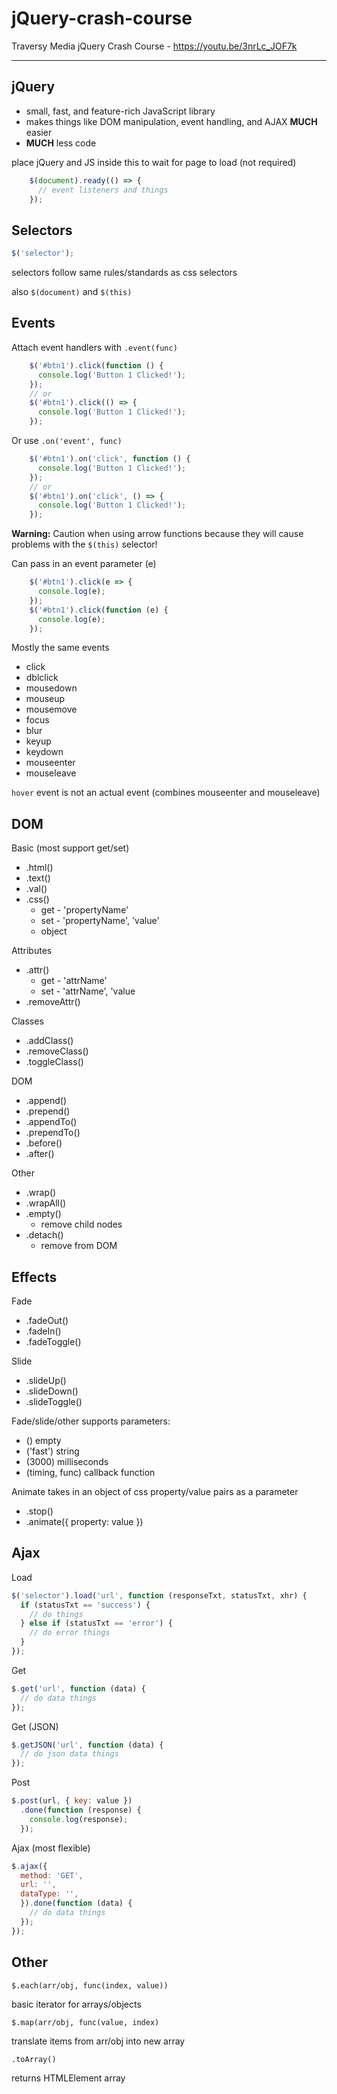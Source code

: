 # jQuery-crash-course

Traversy Media jQuery Crash Course - https://youtu.be/3nrLc_JOF7k

***

## jQuery

- small, fast, and feature-rich JavaScript library
- makes things like DOM manipulation, event handling, and AJAX **MUCH** easier
- **MUCH** less code

place jQuery and JS inside this to wait for page to load (not required)

```JavaScript
    $(document).ready(() => {
      // event listeners and things
    });
```

## Selectors

```JavaScript
$('selector');
```

selectors follow same rules/standards as css selectors

also `$(document)` and `$(this)`

## Events

Attach event handlers with `.event(func)`

```JavaScript
    $('#btn1').click(function () {
      console.log('Button 1 Clicked!');
    });
    // or
    $('#btn1').click(() => {
      console.log('Button 1 Clicked!');
    });

```

Or use `.on('event', func)`

```JavaScript
    $('#btn1').on('click', function () {
      console.log('Button 1 Clicked!');
    });
    // or
    $('#btn1').on('click', () => {
      console.log('Button 1 Clicked!');
    });
```

**Warning:** Caution when using arrow functions because they will cause problems with the `$(this)` selector!

Can pass in an event parameter (e)

``` JavaScript
    $('#btn1').click(e => {
      console.log(e);
    });
    $('#btn1').click(function (e) {
      console.log(e);
    });
```

Mostly the same events

- click
- dblclick
- mousedown
- mouseup
- mousemove
- focus
- blur
- keyup
- keydown
- mouseenter
- mouseleave

`hover` event is not an actual event (combines mouseenter and mouseleave)

## DOM

Basic (most support get/set)

- .html()
- .text()
- .val()
- .css()
  - get - 'propertyName'
  - set - 'propertyName', 'value'
  - object

Attributes

- .attr()
  - get - 'attrName'
  - set - 'attrName', 'value
- .removeAttr()

Classes

- .addClass()
- .removeClass()
- .toggleClass()

DOM

- .append()
- .prepend()
- .appendTo()
- .prependTo()
- .before()
- .after()

Other

- .wrap()
- .wrapAll()
- .empty()
  - remove child nodes
- .detach()
  - remove from DOM

## Effects

Fade

- .fadeOut()
- .fadeIn()
- .fadeToggle()

Slide

- .slideUp()
- .slideDown()
- .slideToggle()

Fade/slide/other supports parameters:

- () empty
- ('fast') string
- (3000) milliseconds
- (timing, func) callback function

Animate takes in an object of css property/value pairs as a parameter

- .stop()
- .animate({
  property: value
})

## Ajax

Load

```JavaScript
$('selector').load('url', function (responseTxt, statusTxt, xhr) {
  if (statusTxt == 'success') {
    // do things
  } else if (statusTxt == 'error') {
    // do error things
  }
});
```

Get

```JavaScript
$.get('url', function (data) {
  // do data things
});
```

Get (JSON)

```JavaScript
$.getJSON('url', function (data) {
  // do json data things
});
```

Post

```JavaScript
$.post(url, { key: value })
  .done(function (response) {
    console.log(response);
  });
```

Ajax (most flexible)

```JavaScript
$.ajax({
  method: 'GET',
  url: '',
  dataType: '',
  }).done(function (data) {
    // do data things
  });
});
```

## Other

`$.each(arr/obj, func(index, value))`

basic iterator for arrays/objects

`$.map(arr/obj, func(value, index)`

translate items from arr/obj into new array

`.toArray()`

returns HTMLElement array